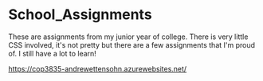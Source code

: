 # School_Assignments

These are assignments from my junior year of college. There is very little CSS involved, it's not pretty but there are a few assignments that I'm proud of.
I still have a lot to learn!

https://cop3835-andrewettensohn.azurewebsites.net/

